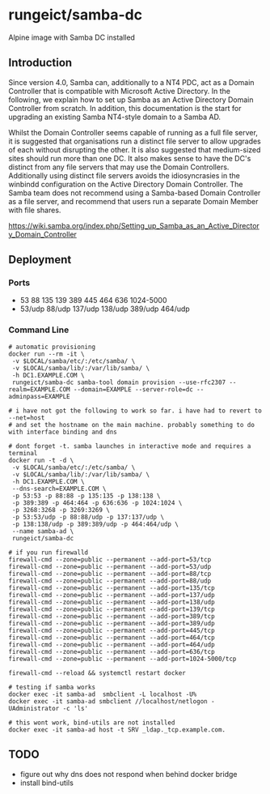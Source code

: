 # rungeict/samba-dc
Alpine image with Samba DC installed

## Introduction
Since version 4.0, Samba can, additionally to a NT4 PDC, act as a Domain Controller that is compatible with Microsoft Active Directory. In the following, we explain how to set up Samba as an Active Directory Domain Controller from scratch. In addition, this documentation is the start for upgrading an existing Samba NT4-style domain to a Samba AD.

Whilst the Domain Controller seems capable of running as a full file server, it is suggested that organisations run a distinct file server to allow upgrades of each without disrupting the other. It is also suggested that medium-sized sites should run more than one DC. It also makes sense to have the DC's distinct from any file servers that may use the Domain Controllers. Additionally using distinct file servers avoids the idiosyncrasies in the winbindd configuration on the Active Directory Domain Controller. The Samba team does not recommend using a Samba-based Domain Controller as a file server, and recommend that users run a separate Domain Member with file shares.

https://wiki.samba.org/index.php/Setting_up_Samba_as_an_Active_Directory_Domain_Controller

## Deployment

### Ports
 - 53 88 135 139 389 445 464 636 1024-5000 
 - 53/udp 88/udp 137/udp 138/udp 389/udp 464/udp

### Command Line
 ``` 
# automatic provisioning
docker run --rm -it \
  -v $LOCAL/samba/etc/:/etc/samba/ \
  -v $LOCAL/samba/lib/:/var/lib/samba/ \
  -h DC1.EXAMPLE.COM \
  rungeict/samba-dc samba-tool domain provision --use-rfc2307 --realm=EXAMPLE.COM --domain=EXAMPLE --server-role=dc --adminpass=EXAMPLE
  
# i have not got the following to work so far. i have had to revert to --net=host
# and set the hostname on the main machine. probably something to do with interface binding and dns

# dont forget -t. samba launches in interactive mode and requires a terminal
docker run -t -d \
  -v $LOCAL/samba/etc/:/etc/samba/ \
  -v $LOCAL/samba/lib/:/var/lib/samba/ \
  -h DC1.EXAMPLE.COM \
  --dns-search=EXAMPLE.COM \
  -p 53:53 -p 88:88 -p 135:135 -p 138:138 \
  -p 389:389 -p 464:464 -p 636:636 -p 1024:1024 \
  -p 3268:3268 -p 3269:3269 \
  -p 53:53/udp -p 88:88/udp -p 137:137/udp \
  -p 138:138/udp -p 389:389/udp -p 464:464/udp \
  --name samba-ad \
  rungeict/samba-dc

# if you run firewalld
firewall-cmd --zone=public --permanent --add-port=53/tcp
firewall-cmd --zone=public --permanent --add-port=53/udp
firewall-cmd --zone=public --permanent --add-port=88/tcp
firewall-cmd --zone=public --permanent --add-port=88/udp
firewall-cmd --zone=public --permanent --add-port=135/tcp
firewall-cmd --zone=public --permanent --add-port=137/udp
firewall-cmd --zone=public --permanent --add-port=138/udp
firewall-cmd --zone=public --permanent --add-port=139/tcp
firewall-cmd --zone=public --permanent --add-port=389/tcp
firewall-cmd --zone=public --permanent --add-port=389/udp
firewall-cmd --zone=public --permanent --add-port=445/tcp
firewall-cmd --zone=public --permanent --add-port=464/tcp
firewall-cmd --zone=public --permanent --add-port=464/udp
firewall-cmd --zone=public --permanent --add-port=636/tcp
firewall-cmd --zone=public --permanent --add-port=1024-5000/tcp

firewall-cmd --reload && systemctl restart docker

# testing if samba works
docker exec -it samba-ad  smbclient -L localhost -U%
docker exec -it samba-ad smbclient //localhost/netlogon -UAdministrator -c 'ls'

# this wont work, bind-utils are not installed
docker exec -it samba-ad host -t SRV _ldap._tcp.example.com.
```

## TODO
- figure out why dns does not respond when behind docker bridge
- install bind-utils

